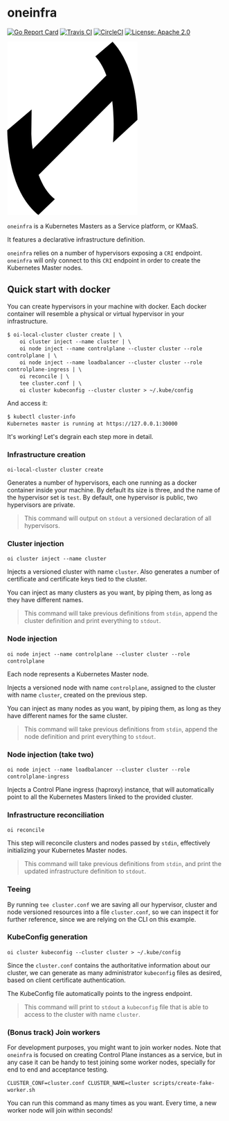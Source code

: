 # oneinfra

[![Go Report Card](https://goreportcard.com/badge/github.com/oneinfra/oneinfra)](https://goreportcard.com/report/github.com/oneinfra/oneinfra)
[![Travis CI](https://travis-ci.org/oneinfra/oneinfra.svg?branch=master)](https://travis-ci.org/oneinfra/oneinfra)
[![CircleCI](https://circleci.com/gh/oneinfra/oneinfra.svg?style=shield)](https://circleci.com/gh/oneinfra/oneinfra)
[![License: Apache 2.0](https://img.shields.io/badge/License-Apache2.0-brightgreen.svg)](https://opensource.org/licenses/Apache-2.0)

![oneinfra logo](logos/oneinfra.png)

`oneinfra` is a Kubernetes Masters as a Service platform, or KMaaS.

It features a declarative infrastructure definition.

`oneinfra` relies on a number of hypervisors exposing a `CRI`
endpoint. `oneinfra` will only connect to this `CRI` endpoint in order
to create the Kubernetes Master nodes.

## Quick start with docker

You can create hypervisors in your machine with docker. Each docker
container will resemble a physical or virtual hypervisor in your
infrastructure.

```
$ oi-local-cluster cluster create | \
    oi cluster inject --name cluster | \
    oi node inject --name controlplane --cluster cluster --role controlplane | \
    oi node inject --name loadbalancer --cluster cluster --role controlplane-ingress | \
    oi reconcile | \
    tee cluster.conf | \
    oi cluster kubeconfig --cluster cluster > ~/.kube/config
```

And access it:

```
$ kubectl cluster-info
Kubernetes master is running at https://127.0.0.1:30000
```

It's working! Let's degrain each step more in detail.

### Infrastructure creation

```
oi-local-cluster cluster create
```

Generates a number of hypervisors, each one running as a docker
container inside your machine. By default its size is three, and the
name of the hypervisor set is `test`. By default, one hypervisor is
public, two hypervisors are private.

> This command will output on `stdout` a versioned declaration of all
> hypervisors.

### Cluster injection

```
oi cluster inject --name cluster
```

Injects a versioned cluster with name `cluster`. Also generates a number
of certificate and certificate keys tied to the cluster.

You can inject as many clusters as you want, by piping them, as long
as they have different names.

> This command will take previous definitions from `stdin`, append the
> cluster definition and print everything to `stdout`.

### Node injection

```
oi node inject --name controlplane --cluster cluster --role controlplane
```

Each node represents a Kubernetes Master node.

Injects a versioned node with name `controlplane`, assigned to the
cluster with name `cluster`, created on the previous step.

You can inject as many nodes as you want, by piping them, as long as
they have different names for the same cluster.

> This command will take previous definitions from `stdin`, append the
> node definition and print everything to `stdout`.

### Node injection (take two)

```
oi node inject --name loadbalancer --cluster cluster --role controlplane-ingress
```

Injects a Control Plane ingress (haproxy) instance, that will
automatically point to all the Kubernetes Masters linked to the
provided cluster.

### Infrastructure reconciliation

```
oi reconcile
```

This step will reconcile clusters and nodes passed by `stdin`,
effectively initializing your Kubernetes Master nodes.

> This command will take previous definitions from `stdin`, and print
> the updated infrastructure definition to `stdout`.

### Teeing

By running `tee cluster.conf` we are saving all our hypervisor, cluster
and node versioned resources into a file `cluster.conf`, so we can
inspect it for further reference, since we are relying on the CLI on
this example.

### KubeConfig generation

```
oi cluster kubeconfig --cluster cluster > ~/.kube/config
```

Since the `cluster.conf` contains the authoritative information about
our cluster, we can generate as many administrator `kubeconfig` files
as desired, based on client certificate authentication.

The KubeConfig file automatically points to the ingress endpoint.

> This command will print to `stdout` a `kubeconfig` file that is able
> to access to the cluster with name `cluster`.

### (Bonus track) Join workers

For development purposes, you might want to join worker nodes. Note
that `oneinfra` is focused on creating Control Plane instances as a
service, but in any case it can be handy to test joining some worker
nodes, specially for end to end and acceptance testing.

```
CLUSTER_CONF=cluster.conf CLUSTER_NAME=cluster scripts/create-fake-worker.sh
```

You can run this command as many times as you want. Every time, a new
worker node will join within seconds!
